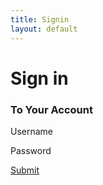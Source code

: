 ```yaml
---
title: Signin
layout: default
---
```


# Sign in
### To Your Account

Username

Password

[Submit]({{site.baseurl}}/sign-in)
